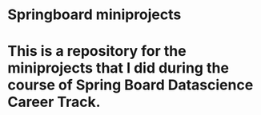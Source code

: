 # Springboard miniprojects

# This is a repository for the miniprojects that I did during the course of Spring Board Datascience Career Track.
